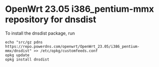 OpenWrt 23.05 i386_pentium-mmx repository for dnsdist
========

To install the dnsdist package, run

```
echo "src/gz pdns https://repo.powerdns.com/openwrt/OpenWrt_23.05/i386_pentium-mmx/dnsdist" >> /etc/opkg/customfeeds.conf
opkg update
opkg install dnsdist
```
